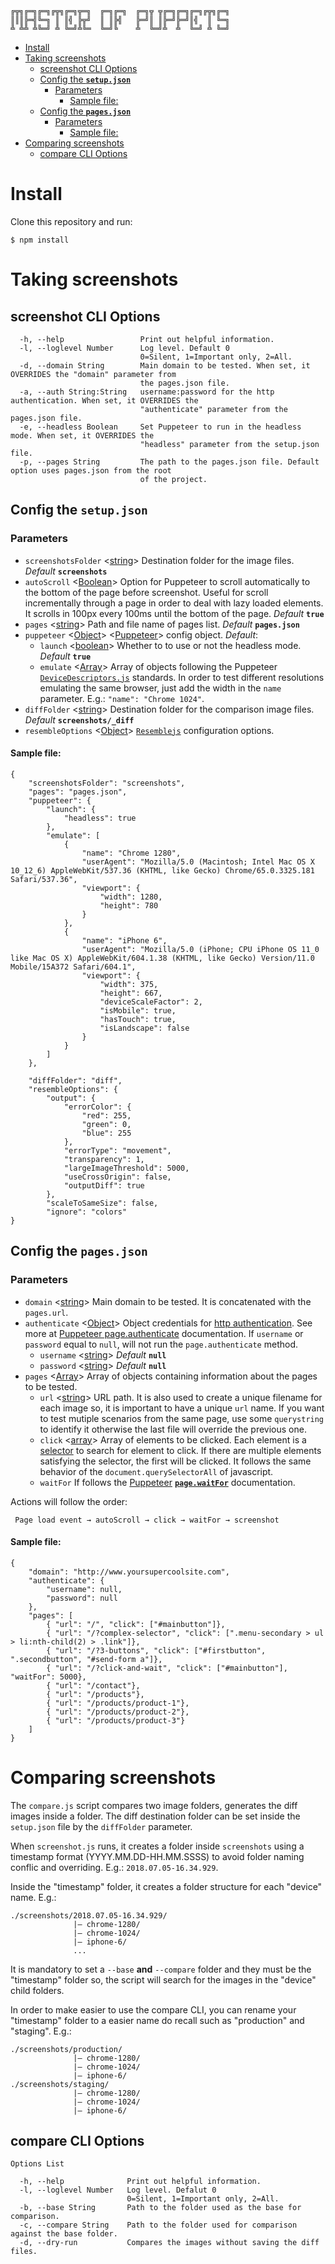 ```
╔╦╗╔═╗╔═╗╔╦╗╔═╗╦═╗  ╔═╗╔═╗  ╔═╗╦ ╦╔═╗╔═╗╔═╗╔╦╗╔═╗
║║║╠═╣╚═╗ ║ ║╣ ╠╦╝  ║ ║╠╣   ╠═╝║ ║╠═╝╠═╝║╣  ║ ╚═╗
╩ ╩╩ ╩╚═╝ ╩ ╚═╝╩╚═  ╚═╝╚    ╩  ╚═╝╩  ╩  ╚═╝ ╩ ╚═╝
```

- [Install](#install)
- [Taking screenshots](#taking-screenshots)
	- [screenshot CLI Options](#screenshot-cli-options)
	- [Config the __`setup.json`__](#config-the-__setupjson__)
		- [Parameters](#parameters)
			- [Sample file:](#sample-file)
	- [Config the __`pages.json`__](#config-the-__pagesjson__)
		- [Parameters](#parameters-1)
			- [Sample file:](#sample-file-1)
- [Comparing screenshots](#comparing-screenshots)
	- [compare CLI Options](#compare-cli-options)

# Install

Clone this repository and run:

```
$ npm install
```

# Taking screenshots

## screenshot CLI Options

```
  -h, --help                 Print out helpful information.                                                
  -l, --loglevel Number      Log level. Default 0                                                          
                             0=Silent, 1=Important only, 2=All.                                            
  -d, --domain String        Main domain to be tested. When set, it OVERRIDES the "domain" parameter from  
                             the pages.json file.                                                          
  -a, --auth String:String   username:password for the http authentication. When set, it OVERRIDES the     
                             "authenticate" parameter from the pages.json file.                            
  -e, --headless Boolean     Set Puppeteer to run in the headless mode. When set, it OVERRIDES the         
                             "headless" parameter from the setup.json file.                                
  -p, --pages String         The path to the pages.json file. Default option uses pages.json from the root 
                             of the project.                                                               

```

## Config the __`setup.json`__

### Parameters

 - `screenshotsFolder` <[string]> Destination folder for the image files. _Default_ __```screenshots```__
 - `autoScroll` <[Boolean]> Option for Puppeteer to scroll automatically to the bottom of the page before screenshot. Useful for scroll incrementally through a page in order to deal with lazy loaded elements. It scrolls in 100px every 100ms until the bottom of the page. _Default_ __```true```__
  - `pages` <[string]> Path and file name of pages list. _Default_ __```pages.json```__
  - `puppeteer` <[Object]> <[Puppeteer]> config object. _Default_:
  	- `launch` <[boolean]> Whether to to use or not the headless mode. _Default_ __```true```__
  	- `emulate` <[Array]> Array of objects following the Puppeteer [`DeviceDescriptors.js`](https://github.com/GoogleChrome/puppeteer/blob/master/DeviceDescriptors.js) standards. In order to test different resolutions emulating the same browser, just add the width in the `name` parameter. E.g.: `"name": "Chrome 1024"`.
  - `diffFolder` <[string]> Destination folder for the comparison image files. _Default_ __```screenshots/_diff```__
  - `resembleOptions` <[Object]> [`Resemblejs`](https://github.com/HuddleEng/Resemble.js#nodejs) configuration options.

#### Sample file:

```
{
	"screenshotsFolder": "screenshots",
	"pages": "pages.json",
	"puppeteer": {
		"launch": {
			"headless": true
		},
		"emulate": [
			{
				"name": "Chrome 1280",
				"userAgent": "Mozilla/5.0 (Macintosh; Intel Mac OS X 10_12_6) AppleWebKit/537.36 (KHTML, like Gecko) Chrome/65.0.3325.181 Safari/537.36",
				"viewport": {
					"width": 1280,
					"height": 780
				}
			},
			{
				"name": "iPhone 6",
				"userAgent": "Mozilla/5.0 (iPhone; CPU iPhone OS 11_0 like Mac OS X) AppleWebKit/604.1.38 (KHTML, like Gecko) Version/11.0 Mobile/15A372 Safari/604.1",
				"viewport": {
					"width": 375,
					"height": 667,
					"deviceScaleFactor": 2,
					"isMobile": true,
					"hasTouch": true,
					"isLandscape": false
				}
			}
		]
	},
	
	"diffFolder": "diff",
	"resembleOptions": {
		"output": {
			"errorColor": {
				"red": 255,
				"green": 0,
				"blue": 255
			},
			"errorType": "movement",
			"transparency": 1,
			"largeImageThreshold": 5000,
			"useCrossOrigin": false,
			"outputDiff": true
		},
		"scaleToSameSize": false,
		"ignore": "colors"
}
```

## Config the __`pages.json`__

### Parameters

 - `domain` <[string]> Main domain to be tested. It is concatenated with the `pages.url`.
 - `authenticate` <[Object]> Object credentials for [http authentication](https://developer.mozilla.org/en-US/docs/Web/HTTP/Authentication). See more at [Puppeteer page.authenticate](https://github.com/GoogleChrome/puppeteer/blob/master/docs/api.md#pageauthenticatecredentials) documentation. If `username` or `password` equal to `null`, will not run the `page.authenticate` method.
 	- `username` <[string]> _Default_ __```null```__
 	- `password` <[string]> _Default_ __```null```__
 - `pages` <[Array]> Array of objects containing information about the pages to be tested.
	- `url` <[string]> URL path. It is also used to create a unique filename for each image so, it is important to have a unique `url` name. If you want to test mutiple scenarios from the same page, use some `querystring` to identify it otherwise the last file will override the previous one.
	- `click` <[array]> Array of elements to be clicked. Each element is a [selector] to search for element to click. If there are multiple elements satisfying the selector, the first will be clicked. It follows the same behavior of the `document.querySelectorAll` of javascript.
	- `waitFor` If follows the [Puppeteer] __[`page.waitFor`](https://github.com/GoogleChrome/puppeteer/blob/v1.2.0/docs/api.md#pagewaitforselectororfunctionortimeout-options-args)__ documentation.

Actions will follow the order:

```
 Page load event → autoScroll → click → waitFor → screenshot
```

#### Sample file:

```
{
	"domain": "http://www.yoursupercoolsite.com",
	"authenticate": {
		"username": null,
		"password": null
	},
	"pages": [
		{ "url": "/", "click": ["#mainbutton"]},
		{ "url": "/?complex-selector", "click": [".menu-secondary > ul > li:nth-child(2) > .link"]},
		{ "url": "/?3-buttons", "click": ["#firstbutton", ".secondbutton", "#send-form a"]},
		{ "url": "/?click-and-wait", "click": ["#mainbutton"], "waitFor": 5000},
		{ "url": "/contact"},
		{ "url": "/products"},
		{ "url": "/products/product-1"},
		{ "url": "/products/product-2"},
		{ "url": "/products/product-3"}
	]
}
```

# Comparing screenshots

The `compare.js` script compares two image folders, generates the diff images inside a folder. The diff destination folder can be set inside the `setup.json` file by the `diffFolder` parameter.

When `screenshot.js` runs, it creates a folder inside `screenshots` using a timestamp format (YYYY.MM.DD-HH.MM.SSSS) to avoid folder naming conflic and overriding. E.g.: `2018.07.05-16.34.929`. 

Inside the "timestamp" folder, it creates a folder structure for each "device" name. E.g.:

```
./screenshots/2018.07.05-16.34.929/
              |– chrome-1280/
              |– chrome-1024/
              |– iphone-6/
              ...
```

It is mandatory to set a `--base` **and** `--compare` folder and they must be the "timestamp" folder so, the script will search for the images in the "device" child folders.

In order to make easier to use the compare CLI, you can rename your "timestamp" folder to a easier name do recall such as "production" and "staging". E.g.:

```
./screenshots/production/
              |– chrome-1280/
              |– chrome-1024/
              |– iphone-6/
./screenshots/staging/
              |– chrome-1280/
              |– chrome-1024/
              |– iphone-6/
```



## compare CLI Options

```
Options List

  -h, --help              Print out helpful information.                                  
  -l, --loglevel Number   Log level. Defalut 0                                            
                          0=Silent, 1=Important only, 2=All.                              
  -b, --base String       Path to the folder used as the base for comparison.             
  -c, --compare String    Path to the folder used for comparison against the base folder. 
  -d, --dry-run           Compares the images without saving the diff files.  
```


[Array]: https://developer.mozilla.org/en-US/docs/Web/JavaScript/Reference/Global_Objects/Array "Array"
[boolean]: https://developer.mozilla.org/en-US/docs/Web/JavaScript/Data_structures#Boolean_type "Boolean"
[function]: https://developer.mozilla.org/en-US/docs/Web/JavaScript/Reference/Global_Objects/Function "Function"
[number]: https://developer.mozilla.org/en-US/docs/Web/JavaScript/Data_structures#Number_type "Number"
[Object]: https://developer.mozilla.org/en-US/docs/Web/JavaScript/Reference/Global_Objects/Object "Object"
[string]: https://developer.mozilla.org/en-US/docs/Web/JavaScript/Data_structures#String_type "String"
[Puppeteer]: https://github.com/GoogleChrome/puppeteer "Puppeteer"
[Resemblejs]: https://github.com/HuddleEng/Resemble.js "Resemblejs"
[selector]: https://developer.mozilla.org/en-US/docs/Web/CSS/CSS_Selectors "selector"

